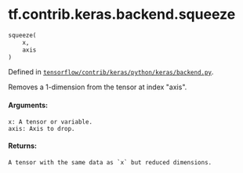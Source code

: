 <div itemscope itemtype="http://developers.google.com/ReferenceObject">
<meta itemprop="name" content="tf.contrib.keras.backend.squeeze" />
</div>

# tf.contrib.keras.backend.squeeze

``` python
squeeze(
    x,
    axis
)
```



Defined in [`tensorflow/contrib/keras/python/keras/backend.py`](https://www.tensorflow.org/code/tensorflow/contrib/keras/python/keras/backend.py).

Removes a 1-dimension from the tensor at index "axis".

#### Arguments:

    x: A tensor or variable.
    axis: Axis to drop.


#### Returns:

    A tensor with the same data as `x` but reduced dimensions.